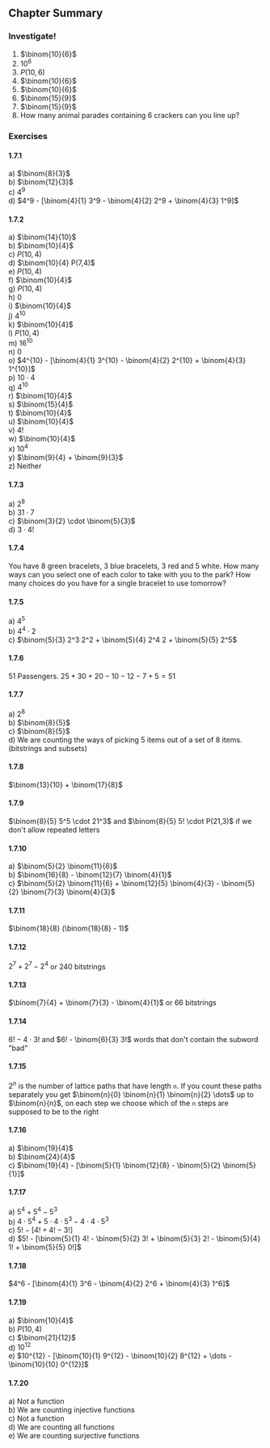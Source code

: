 ## Chapter Summary
### Investigate!
1. $\binom{10}{6}$
2. $10^6$
3. $P(10,6)$
4. $\binom{10}{6}$
5. $\binom{10}{6}$
6. $\binom{15}{9}$
7. $\binom{15}{9}$
8. How many animal parades containing 6 crackers can you line up?


### Exercises
#### 1.7.1
a) $\binom{8}{3}$  
b) $\binom{12}{3}$  
c) $4^9$  
d) $4^9 - [\binom{4}{1} 3^9 - \binom{4}{2} 2^9 + \binom{4}{3} 1^9]$  


#### 1.7.2
a) $\binom{14}{10}$  
b) $\binom{10}{4}$  
c) $P(10,4)$  
d) $\binom{10}{4} P(7,4)$  
e) $P(10,4)$  
f) $\binom{10}{4}$  
g) $P(10,4)$  
h) 0  
i) $\binom{10}{4}$  
j) $4^{10}$  
k) $\binom{10}{4}$  
l) $P(10,4)$  
m) $16^{10}$  
n) 0  
o) $4^{10} - [\binom{4}{1} 3^{10} - \binom{4}{2} 2^{10} + \binom{4}{3} 1^{10}]$  
p) $10 \cdot 4$  
q) $4^{10}$  
r) $\binom{10}{4}$  
s) $\binom{15}{4}$  
t) $\binom{10}{4}$  
u) $\binom{10}{4}$  
v) $4!$  
w) $\binom{10}{4}$  
x) $10^4$  
y) $\binom{9}{4} + \binom{9}{3}$  
z) Neither  


#### 1.7.3
a) $2^8$  
b) $31 \cdot 7$  
c) $\binom{3}{2} \cdot \binom{5}{3}$  
d) $3 \cdot 4!$  


#### 1.7.4
You have 8 green bracelets, 3 blue bracelets, 3 red and 5 white. How many ways can you select one of each color to take with you to the park? How many choices do you have for a single bracelet to use tomorrow?  


#### 1.7.5
a) $4^5$  
b) $4^4 \cdot 2$  
c) $\binom{5}{3} 2^3 2^2 + \binom{5}{4} 2^4 2 + \binom{5}{5} 2^5$  


#### 1.7.6
$51$ Passengers. $25+30+20-10-12-7+5 = 51$


#### 1.7.7
a) $2^8$  
b) $\binom{8}{5}$  
c) $\binom{8}{5}$  
d) We are counting the ways of picking 5 items out of a set of 8 items. (bitstrings and subsets)  


#### 1.7.8
$\binom{13}{10} + \binom{17}{8}$


#### 1.7.9
$\binom{8}{5} 5^5 \cdot 21^3$ and $\binom{8}{5} 5! \cdot P(21,3)$ if we don't allow repeated letters


#### 1.7.10
a) $\binom{5}{2} \binom{11}{6}$  
b) $\binom{16}{8} - \binom{12}{7} \binom{4}{1}$  
c) $\binom{5}{2} \binom{11}{6} + \binom{12}{5} \binom{4}{3} - \binom{5}{2} \binom{7}{3} \binom{4}{3}$    


#### 1.7.11
$\binom{18}{8} (\binom{18}{8} - 1)$


#### 1.7.12
$2^7 + 2^7 - 2^4$ or 240 bitstrings


#### 1.7.13
$\binom{7}{4} + \binom{7}{3} - \binom{4}{1}$ or 66 bitstrings


#### 1.7.14
$6! - 4 \cdot 3!$ and $6! - \binom{6}{3} 3!$ words that don't contain the subword "bad"


#### 1.7.15
$2^n$ is the number of lattice paths that have length `n`. If you count these paths separately you get $\binom{n}{0} \binom{n}{1} \binom{n}{2} \dots$ up to $\binom{n}{n}$, on each step we choose which of the `n` steps are supposed to be to the right


#### 1.7.16
a) $\binom{19}{4}$  
b) $\binom{24}{4}$  
c) $\binom{19}{4} - [\binom{5}{1} \binom{12}{8} - \binom{5}{2} \binom{5}{1}]$  


#### 1.7.17
a) $5^4 + 5^4 - 5^3$  
b) $4 \cdot 5^4 + 5 \cdot 4 \cdot 5^3 - 4 \cdot 4 \cdot 5^3$  
c) $5! - [4! + 4! - 3!]$  
d) $5! - [\binom{5}{1} 4! - \binom{5}{2} 3! + \binom{5}{3} 2! - \binom{5}{4} 1! + \binom{5}{5} 0!]$  


#### 1.7.18
$4^6 - [\binom{4}{1} 3^6 - \binom{4}{2} 2^6 + \binom{4}{3} 1^6]$


#### 1.7.19
a) $\binom{10}{4}$  
b) $P(10,4)$  
c) $\binom{21}{12}$  
d) $10^{12}$  
e) $10^{12} - [\binom{10}{1} 9^{12} - \binom{10}{2} 8^{12} + \dots - \binom{10}{10} 0^{12}]$  


#### 1.7.20
a) Not a function   
b) We are counting injective functions   
c) Not a function   
d) We are counting all functions   
e) We are counting surjective functions   
